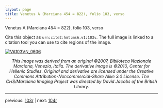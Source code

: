 ```yaml
---
layout: page
title: Venetus A (Marciana 454 = 822), folio 103, verso
---
```


Venetus A (Marciana 454 = 822), folio 103, verso

Cite this object as `urn:cite2:hmt:msA.v1:103v`.  The full image is linked to a citation tool you can use to cite regions of the image.

[![VA103VN_0606](http://www.homermultitext.org/iipsrv?IIIF=/project/homer/pyramidal/deepzoom/hmt/vaimg/2017a/VA103VN_0606.tif/full/800,/0/default.jpg)](http://www.homermultitext.org/ict2/?urn=urn:cite2:hmt:vaimg.2017a:VA103VN_0606) 

<p style="text-align: center; font-style: italic;">This image was derived from an original ©2007, Biblioteca Nazionale Marciana, Venezia, Italia. The derivative image is ©2010, Center for Hellenic Studies. Original and derivative are licensed under the Creative Commons Attribution-Noncommercial-Share Alike 3.0 License. The CHS/Marciana Imaging Project was directed by David Jacobs of the British Library.</p>

---

previous: [103r](../103r/) | next: [104r](../104r/)